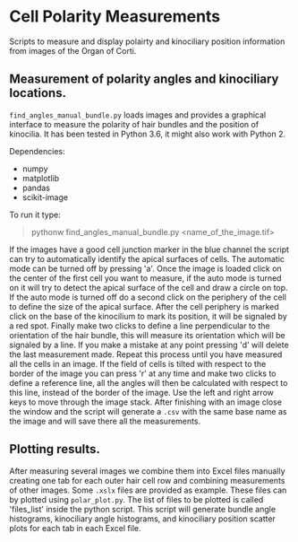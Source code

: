 # Cell Polarity Measurements

Scripts to measure and display polairty and kinociliary position information from images of the Organ of Corti.

## Measurement of polarity angles and kinociliary locations.

`find_angles_manual_bundle.py` loads images and provides a graphical interface to measure the polarity of hair bundles and the position of kinocilia.
It has been tested in Python 3.6, it might also work with Python 2.

Dependencies:

* numpy
* matplotlib
* pandas
* scikit-image

To run it type:

> pythonw find_angles_manual_bundle.py <name_of_the_image.tif>

If the images have a good cell junction marker in the blue channel the script can try to automatically identify the apical surfaces of cells. The automatic mode can be turned off by pressing 'a'. Once the image is loaded click on the center of the first cell you want to measure, if the auto mode is turned on it will try to detect the apical surface of the cell and draw a circle on top. If the auto mode is turned off do a second click on the periphery of the cell to define the size of the apical surface. After the cell periphery is marked click on the base of the kinocilium to mark its position, it will be signaled by a red spot. Finally make two clicks to define a line perpendicular to the orientation of the hair bundle, this will measure its orientation which will be signaled by a line. If you make a mistake at any point pressing 'd' will delete the last measurement made.
Repeat this process until you have measured all the cells in an image. If the field of cells is tilted with respect to the border of the image you can press 'r' at any time and make two clicks to define a reference line, all the angles will then be calculated with respect to this line, instead of the border of the image. Use the left and right arrow keys to move through the image stack.
After finishing with an image close the window and the script will generate a `.csv` with the same base name as the image and will save there all the measurements.

## Plotting results.

After measuring several images we combine them into Excel files manually creating one tab for each outer hair cell row and combining measurements of other images. Some `.xslx` files are provided as example. These files can by plotted using `polar_plot.py`. The list of files to be plotted is called 'files_list' inside the python script. This script will generate bundle angle histograms, kinociliary angle histograms, and kinociliary position scatter plots for each tab in each Excel file.
